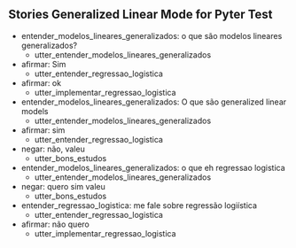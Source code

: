 ## Stories Generalized Linear Mode for Pyter Test
* entender_modelos_lineares_generalizados: o que são modelos lineares generalizados?
	 - utter_entender_modelos_lineares_generalizados
* afirmar: Sim
	 - utter_entender_regressao_logistica
* afirmar: ok
	 - utter_implementar_regressao_logistica
* entender_modelos_lineares_generalizados: O que são generalized linear models
	 - utter_entender_modelos_lineares_generalizados
* afirmar: sim
	 - utter_entender_regressao_logistica
* negar: não, valeu
	 - utter_bons_estudos
* entender_modelos_lineares_generalizados: o que eh regressao logistica
	 - utter_entender_modelos_lineares_generalizados
* negar: quero sim valeu
	 - utter_bons_estudos
* entender_regressao_logistica: me fale sobre regressão logiística
	 - utter_entender_regressao_logistica
* afirmar: não quero
	 - utter_implementar_regressao_logistica
